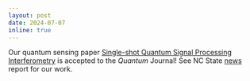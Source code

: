 ```yaml
---
layout: post
date: 2024-07-07
inline: true
---
```


Our quantum sensing paper [Single-shot Quantum Signal Processing Interferometry](https://doi.org/10.22331/q-2024-07-30-1427) is accepted to the _Quantum_ Journal! See NC State [news](https://news.ncsu.edu/2024/07/researchers-develop-general-framework-for-designing-quantum-sensors/) report for our work.
